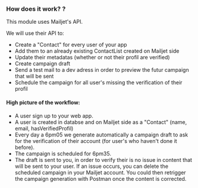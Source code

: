 
### How does it work? ? ### 
This module uses Mailjet's API. </br>

We will use their API to: </br>
- Create a "Contact" for every user of your app </br>
- Add them to an already existing ContactList created on Mailjet side </br>
- Update their metadatas (whether or not their profil are verified) </br>
- Create campaign draft</br>
- Send a test mail to a dev adress in order to preview the futur campaign that will be sent </br>
- Schedule the campaign for all user's missing the verification of their profil </br>

#### High picture of the workflow: ####

- A user sign up to your web app. </br>
- A user is created in databse and on Mailjet side as a "Contact" (name, email, hasVerifiedProfil) </br>
- Every day a 6pm05 we generate automatically a campaign draft to ask for the verification of their account (for user's who haven't done it before). </br>
- The campaign is scheduled for 6pm35.
- The draft is sent to you, in order to verify their is no issue in content that will be sent to your user. If an issue occurs, you can delete the scheduled campaign in your Mailjet account. You could then retrigger the campaign generation with Postman once the content is corrected. </br>